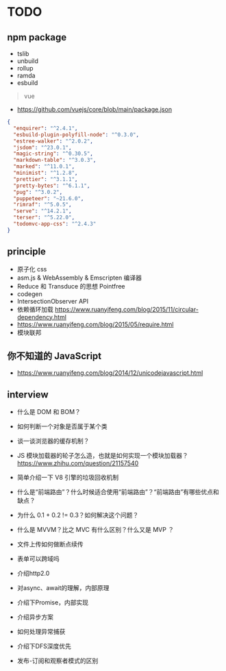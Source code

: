 # TODO

## npm package

- tslib
- unbuild
- rollup
- ramda
- esbuild

> vue

- https://github.com/vuejs/core/blob/main/package.json

```json
{
  "enquirer": "^2.4.1",
  "esbuild-plugin-polyfill-node": "^0.3.0",
  "estree-walker": "^2.0.2",
  "jsdom": "^23.0.1",
  "magic-string": "^0.30.5",
  "markdown-table": "^3.0.3",
  "marked": "^11.0.1",
  "minimist": "^1.2.8",
  "prettier": "^3.1.1",
  "pretty-bytes": "^6.1.1",
  "pug": "^3.0.2",
  "puppeteer": "~21.6.0",
  "rimraf": "^5.0.5",
  "serve": "^14.2.1",
  "terser": "^5.22.0",
  "todomvc-app-css": "^2.4.3"
}
```

## principle

- 原子化 css
- asm.js & WebAssembly & Emscripten 编译器
- Reduce 和 Transduce 的思想 Pointfree
- codegen
- IntersectionObserver API
- 依赖循环加载 https://www.ruanyifeng.com/blog/2015/11/circular-dependency.html
- https://www.ruanyifeng.com/blog/2015/05/require.html
- 模块联邦

## 你不知道的 JavaScript

- https://www.ruanyifeng.com/blog/2014/12/unicodejavascript.html

## interview

- 什么是 DOM 和 BOM？
- 如何判断一个对象是否属于某个类
- 谈一谈浏览器的缓存机制？
- JS 模块加载器的轮子怎么造，也就是如何实现一个模块加载器？ https://www.zhihu.com/question/21157540
- 简单介绍一下 V8 引擎的垃圾回收机制
- 什么是“前端路由”？什么时候适合使用“前端路由”？“前端路由”有哪些优点和缺点？
- 为什么 0.1 + 0.2 != 0.3？如何解决这个问题？
- 什么是 MVVM？比之 MVC 有什么区别？什么又是 MVP ？

- ⽂件上传如何做断点续传
- 表单可以跨域吗
- 介绍http2.0
- 对async、await的理解，内部原理
- 介绍下Promise，内部实现
- 介绍异步⽅案
- 如何处理异常捕获
- 介绍下DFS深度优先
- 发布-订阅和观察者模式的区别

